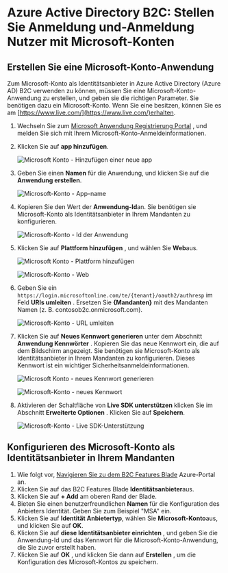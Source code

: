 <properties
    pageTitle="Azure Active Directory B2C: Konfiguration Microsoft-Konto | Microsoft Azure"
    description="Stellen Sie Anmeldung und-Anmeldung Nutzer mit Microsoft-Konten in Ihrer Anwendung, die durch Azure Active Directory B2C gesichert werden."
    services="active-directory-b2c"
    documentationCenter=""
    authors="swkrish"
    manager="mbaldwin"
    editor="bryanla"/>

<tags
    ms.service="active-directory-b2c"
    ms.workload="identity"
    ms.tgt_pltfrm="na"
    ms.devlang="na"
    ms.topic="article"
    ms.date="07/24/2016"
    ms.author="swkrish"/>

# <a name="azure-active-directory-b2c-provide-sign-up-and-sign-in-to-consumers-with-microsoft-accounts"></a>Azure Active Directory B2C: Stellen Sie Anmeldung und-Anmeldung Nutzer mit Microsoft-Konten

## <a name="create-a-microsoft-account-application"></a>Erstellen Sie eine Microsoft-Konto-Anwendung

Zum Microsoft-Konto als Identitätsanbieter in Azure Active Directory (Azure AD) B2C verwenden zu können, müssen Sie eine Microsoft-Konto-Anwendung zu erstellen, und geben sie die richtigen Parameter. Sie benötigen dazu ein Microsoft-Konto. Wenn Sie eine besitzen, können Sie es am [https://www.live.com/](https://www.live.com/)erhalten.

1. Wechseln Sie zum [Microsoft Anwendung Registrierung Portal](https://apps.dev.microsoft.com/?referrer=https://azure.microsoft.com/documentation/articles&deeplink=/appList) , und melden Sie sich mit Ihrem Microsoft-Konto-Anmeldeinformationen.
2. Klicken Sie auf **app hinzufügen**.

    ![Microsoft Konto - Hinzufügen einer neue app](./media/active-directory-b2c-setup-msa-app/msa-add-new-app.png)

3. Geben Sie einen **Namen** für die Anwendung, und klicken Sie auf die **Anwendung erstellen**.

    ![Microsoft-Konto - App-name](./media/active-directory-b2c-setup-msa-app/msa-app-name.png)

4. Kopieren Sie den Wert der **Anwendung-Id**an. Sie benötigen sie Microsoft-Konto als Identitätsanbieter in Ihrem Mandanten zu konfigurieren.

    ![Microsoft-Konto - Id der Anwendung](./media/active-directory-b2c-setup-msa-app/msa-app-id.png)

5. Klicken Sie auf **Plattform hinzufügen** , und wählen Sie **Web**aus.

    ![Microsoft Konto - Plattform hinzufügen](./media/active-directory-b2c-setup-msa-app/msa-add-platform.png)

    ![Microsoft-Konto - Web](./media/active-directory-b2c-setup-msa-app/msa-web.png)

6. Geben Sie ein `https://login.microsoftonline.com/te/{tenant}/oauth2/authresp` im Feld **URIs umleiten** . Ersetzen Sie **{Mandanten}** mit des Mandanten Namen (z. B. contosob2c.onmicrosoft.com).

    ![Microsoft-Konto - URL umleiten](./media/active-directory-b2c-setup-msa-app/msa-redirect-url.png)

7. Klicken Sie auf **Neues Kennwort generieren** unter dem Abschnitt **Anwendung Kennwörter** . Kopieren Sie das neue Kennwort ein, die auf dem Bildschirm angezeigt. Sie benötigen sie Microsoft-Konto als Identitätsanbieter in Ihrem Mandanten zu konfigurieren. Dieses Kennwort ist ein wichtiger Sicherheitsanmeldeinformationen.

    ![Microsoft Konto - neues Kennwort generieren](./media/active-directory-b2c-setup-msa-app/msa-generate-new-password.png)

    ![Microsoft-Konto - neues Kennwort](./media/active-directory-b2c-setup-msa-app/msa-new-password.png)

8. Aktivieren der Schaltfläche von **Live SDK unterstützen** klicken Sie im Abschnitt **Erweiterte Optionen** . Klicken Sie auf **Speichern**.

    ![Microsoft-Konto - Live SDK-Unterstützung](./media/active-directory-b2c-setup-msa-app/msa-live-sdk-support.png)

## <a name="configure-microsoft-account-as-an-identity-provider-in-your-tenant"></a>Konfigurieren des Microsoft-Konto als Identitätsanbieter in Ihrem Mandanten

1. Wie folgt vor, [Navigieren Sie zu dem B2C Features Blade](active-directory-b2c-app-registration.md#navigate-to-the-b2c-features-blade) Azure-Portal an.
2. Klicken Sie auf das B2C Features Blade **Identitätsanbieter**aus.
3. Klicken Sie auf **+ Add** am oberen Rand der Blade.
4. Bieten Sie einen benutzerfreundlichen **Namen** für die Konfiguration des Anbieters Identität. Geben Sie zum Beispiel "MSA" ein.
5. Klicken Sie auf **Identität Anbietertyp**, wählen Sie **Microsoft-Konto**aus, und klicken Sie auf **OK**.
6. Klicken Sie auf **diese Identitätsanbieter einrichten** , und geben Sie die Anwendung-Id und das Kennwort für die Microsoft-Konto-Anwendung, die Sie zuvor erstellt haben.
7. Klicken Sie auf **OK** , und klicken Sie dann auf **Erstellen** , um die Konfiguration des Microsoft-Kontos zu speichern.
